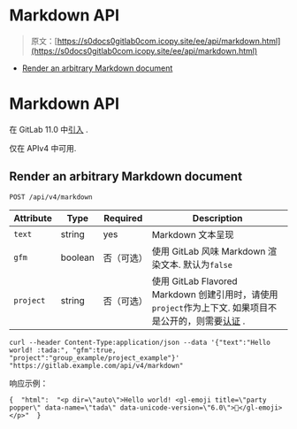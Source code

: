 # Markdown API

> 原文：[https://s0docs0gitlab0com.icopy.site/ee/api/markdown.html](https://s0docs0gitlab0com.icopy.site/ee/api/markdown.html)

*   [Render an arbitrary Markdown document](#render-an-arbitrary-markdown-document)

# Markdown API[](#markdown-api "Permalink")

在 GitLab 11.0 中[引入](https://gitlab.com/gitlab-org/gitlab-foss/-/merge_requests/18926) .

仅在 APIv4 中可用.

## Render an arbitrary Markdown document[](#render-an-arbitrary-markdown-document "Permalink")

```
POST /api/v4/markdown 
```

| Attribute | Type | Required | Description |
| --- | --- | --- | --- |
| `text` | string | yes | Markdown 文本呈现 |
| `gfm` | boolean | 否（可选） | 使用 GitLab 风味 Markdown 渲染文本. 默认为`false` |
| `project` | string | 否（可选） | 使用 GitLab Flavored Markdown 创建引用时，请使用`project`作为上下文. 如果项目不是公开的，则需要[认证](README.html#authentication) . |

```
curl --header Content-Type:application/json --data '{"text":"Hello world! :tada:", "gfm":true, "project":"group_example/project_example"}' "https://gitlab.example.com/api/v4/markdown" 
```

响应示例：

```
{  "html":  "<p dir=\"auto\">Hello world! <gl-emoji title=\"party popper\" data-name=\"tada\" data-unicode-version=\"6.0\">🎉</gl-emoji></p>"  } 
```